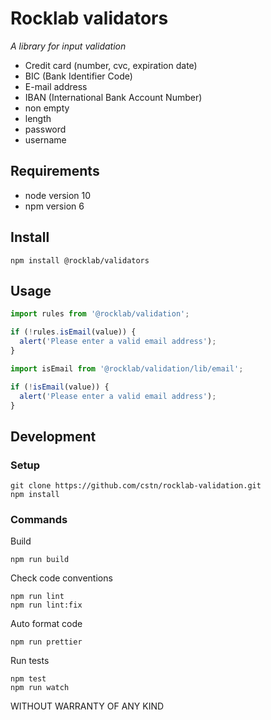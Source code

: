 # Rocklab validators

_A library for input validation_

* Credit card (number, cvc, expiration date)
* BIC (Bank Identifier Code)
* E-mail address
* IBAN (International Bank Account Number)
* non empty
* length
* password
* username

## Requirements

* node version 10
* npm version 6

## Install

```shell script
npm install @rocklab/validators
```

## Usage

```javascript
import rules from '@rocklab/validation';

if (!rules.isEmail(value)) {
  alert('Please enter a valid email address');
}
```

```javascript
import isEmail from '@rocklab/validation/lib/email';

if (!isEmail(value)) {
  alert('Please enter a valid email address');
}

```

## Development

### Setup

```shell script
git clone https://github.com/cstn/rocklab-validation.git
npm install
```

### Commands

Build

```shell script
npm run build
```

Check code conventions

```shell script
npm run lint
npm run lint:fix
```

Auto format code

```shell script
npm run prettier
```

Run tests

```shell script
npm test
npm run watch
```

WITHOUT WARRANTY OF ANY KIND

